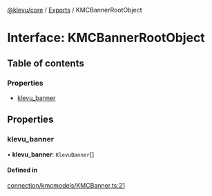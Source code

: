 [@klevu/core]() / [Exports](../modules.md) / KMCBannerRootObject

# Interface: KMCBannerRootObject

## Table of contents

### Properties

- [klevu\_banner](KMCBannerRootObject.md#klevu_banner)

## Properties

### klevu\_banner

• **klevu\_banner**: `KlevuBanner`[]

#### Defined in

[connection/kmcmodels/KMCBanner.ts:21](https://github.com/klevultd/frontend-sdk/blob/6dc6e86/packages/klevu-core/src/connection/kmcmodels/KMCBanner.ts#L21)
